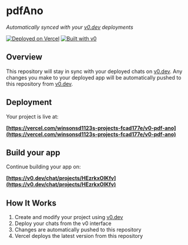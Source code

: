 # pdfAno

*Automatically synced with your [v0.dev](https://v0.dev) deployments*

[![Deployed on Vercel](https://img.shields.io/badge/Deployed%20on-Vercel-black?style=for-the-badge&logo=vercel)](https://vercel.com/winsonsd1123s-projects-fcad177e/v0-pdf-ano)
[![Built with v0](https://img.shields.io/badge/Built%20with-v0.dev-black?style=for-the-badge)](https://v0.dev/chat/projects/HEzrkxOIKfv)

## Overview

This repository will stay in sync with your deployed chats on [v0.dev](https://v0.dev).
Any changes you make to your deployed app will be automatically pushed to this repository from [v0.dev](https://v0.dev).

## Deployment

Your project is live at:

**[https://vercel.com/winsonsd1123s-projects-fcad177e/v0-pdf-ano](https://vercel.com/winsonsd1123s-projects-fcad177e/v0-pdf-ano)**

## Build your app

Continue building your app on:

**[https://v0.dev/chat/projects/HEzrkxOIKfv](https://v0.dev/chat/projects/HEzrkxOIKfv)**

## How It Works

1. Create and modify your project using [v0.dev](https://v0.dev)
2. Deploy your chats from the v0 interface
3. Changes are automatically pushed to this repository
4. Vercel deploys the latest version from this repository
